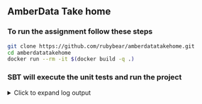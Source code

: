 ## AmberData Take home

### To run the assignment follow these steps
```bash
git clone https://github.com/rubybear/amberdatatakehome.git
cd amberdatatakehome
docker run --rm -it $(docker build -q .)
```

### SBT will execute the unit tests and run the project
<details>
<summary>Click to expand log output</summary>
  <pre style="white-space: pre-wrap;">
[info] ProcessedWordsTest:
[info] - create should return Some(ProcessedWords) for valid input
[info] - create should return None for input with empty keys after trimming
[info] - create should trim keys in mapOfWords
[info] WordsTest:
[info] - toProcessedWords should correctly process words with mixed lengths
[info] - toProcessedWords should handle empty string
[info] - characterCount should return correct count for a word
[info] - characterCount should handle empty word
[info] Run completed in 346 milliseconds.
[info] Total number of tests run: 7
[info] Suites: completed 2, aborted 0
[info] Tests: succeeded 7, failed 0, canceled 0, ignored 0, pending 0
[info] All tests passed.
[success] Total time: 12 s, completed Sep 10, 2024, 8:09:46 AM
[info] running com.example.AmberDataWordProcessor
08:09:46.876 [sbt-bg-threads-1] INFO com.example.AmberDataWordProcessor$ -- AmberDataWordProcessor
08:09:47.003 [sbt-bg-threads-1] INFO com.example.Words -- Word: Consectetur, Character count: 11
08:09:47.004 [sbt-bg-threads-1] INFO com.example.Words -- Word: Consectetur, with odd character count: 11
08:09:47.004 [sbt-bg-threads-1] INFO com.example.Words -- Word: anim, Character count: 4
08:09:47.005 [sbt-bg-threads-1] INFO com.example.Words -- Word: exercitation, Character count: 12
08:09:47.005 [sbt-bg-threads-1] INFO com.example.Words -- Word: voluptate, Character count: 9
08:09:47.005 [sbt-bg-threads-1] INFO com.example.Words -- Word: voluptate, with odd character count: 9
08:09:47.005 [sbt-bg-threads-1] INFO com.example.Words -- Word: Lorem, Character count: 5
08:09:47.005 [sbt-bg-threads-1] INFO com.example.Words -- Word: Lorem, with odd character count: 5
08:09:47.006 [sbt-bg-threads-1] INFO com.example.Words -- Word: mollit, Character count: 6
08:09:47.006 [sbt-bg-threads-1] INFO com.example.Words -- Word: nostrud, Character count: 7
08:09:47.006 [sbt-bg-threads-1] INFO com.example.Words -- Word: nostrud, with odd character count: 7
08:09:47.006 [sbt-bg-threads-1] INFO com.example.Words -- Word: Et, Character count: 2
08:09:47.007 [sbt-bg-threads-1] INFO com.example.Words -- Word: id, Character count: 2
08:09:47.007 [sbt-bg-threads-1] INFO com.example.Words -- Word: eu, Character count: 2
08:09:47.007 [sbt-bg-threads-1] INFO com.example.Words -- Word: nulla, Character count: 5
08:09:47.007 [sbt-bg-threads-1] INFO com.example.Words -- Word: nulla, with odd character count: 5
08:09:47.008 [sbt-bg-threads-1] INFO com.example.Words -- Word: quis, Character count: 4
08:09:47.008 [sbt-bg-threads-1] INFO com.example.Words -- Word: Lorem, Character count: 5
08:09:47.008 [sbt-bg-threads-1] INFO com.example.Words -- Word: Lorem, with odd character count: 5
08:09:47.008 [sbt-bg-threads-1] INFO com.example.Words -- Word: laborum, Character count: 7
08:09:47.008 [sbt-bg-threads-1] INFO com.example.Words -- Word: laborum, with odd character count: 7
08:09:47.009 [sbt-bg-threads-1] INFO com.example.Words -- Word: ullamco, Character count: 7
08:09:47.009 [sbt-bg-threads-1] INFO com.example.Words -- Word: ullamco, with odd character count: 7
08:09:47.009 [sbt-bg-threads-1] INFO com.example.Words -- Word: ad, Character count: 2
08:09:47.009 [sbt-bg-threads-1] INFO com.example.Words -- Word: sit, Character count: 3
08:09:47.009 [sbt-bg-threads-1] INFO com.example.Words -- Word: sit, with odd character count: 3
08:09:47.010 [sbt-bg-threads-1] INFO com.example.Words -- Word: enim, Character count: 4
08:09:47.010 [sbt-bg-threads-1] INFO com.example.Words -- Word: Lorem, Character count: 5
08:09:47.010 [sbt-bg-threads-1] INFO com.example.Words -- Word: Lorem, with odd character count: 5
08:09:47.010 [sbt-bg-threads-1] INFO com.example.Words -- Word: proident, Character count: 8
08:09:47.010 [sbt-bg-threads-1] INFO com.example.Words -- Word: magna, Character count: 5
08:09:47.010 [sbt-bg-threads-1] INFO com.example.Words -- Word: magna, with odd character count: 5
08:09:47.011 [sbt-bg-threads-1] INFO com.example.Words -- Word: esse, Character count: 4
08:09:47.011 [sbt-bg-threads-1] INFO com.example.Words -- Word: Eu, Character count: 2
08:09:47.011 [sbt-bg-threads-1] INFO com.example.Words -- Word: nulla, Character count: 5
08:09:47.011 [sbt-bg-threads-1] INFO com.example.Words -- Word: nulla, with odd character count: 5
08:09:47.011 [sbt-bg-threads-1] INFO com.example.Words -- Word: magna, Character count: 5
08:09:47.012 [sbt-bg-threads-1] INFO com.example.Words -- Word: magna, with odd character count: 5
08:09:47.012 [sbt-bg-threads-1] INFO com.example.Words -- Word: ea, Character count: 2
08:09:47.012 [sbt-bg-threads-1] INFO com.example.Words -- Word: ipsum, Character count: 5
08:09:47.012 [sbt-bg-threads-1] INFO com.example.Words -- Word: ipsum, with odd character count: 5
08:09:47.012 [sbt-bg-threads-1] INFO com.example.Words -- Word: reprehenderit, Character count: 13
08:09:47.013 [sbt-bg-threads-1] INFO com.example.Words -- Word: reprehenderit, with odd character count: 13
08:09:47.013 [sbt-bg-threads-1] INFO com.example.Words -- Word: sit, Character count: 3
08:09:47.013 [sbt-bg-threads-1] INFO com.example.Words -- Word: sit, with odd character count: 3
08:09:47.013 [sbt-bg-threads-1] INFO com.example.Words -- Word: est, Character count: 3
08:09:47.013 [sbt-bg-threads-1] INFO com.example.Words -- Word: est, with odd character count: 3
08:09:47.013 [sbt-bg-threads-1] INFO com.example.Words -- Word: anim, Character count: 4
08:09:47.013 [sbt-bg-threads-1] INFO com.example.Words -- Word: duis, Character count: 4
08:09:47.014 [sbt-bg-threads-1] INFO com.example.Words -- Word: quis, Character count: 4
08:09:47.014 [sbt-bg-threads-1] INFO com.example.Words -- Word: ullamco, Character count: 7
08:09:47.014 [sbt-bg-threads-1] INFO com.example.Words -- Word: ullamco, with odd character count: 7
08:09:47.014 [sbt-bg-threads-1] INFO com.example.Words -- Word: Nisi, Character count: 4
08:09:47.014 [sbt-bg-threads-1] INFO com.example.Words -- Word: ipsum, Character count: 5
08:09:47.015 [sbt-bg-threads-1] INFO com.example.Words -- Word: ipsum, with odd character count: 5
08:09:47.015 [sbt-bg-threads-1] INFO com.example.Words -- Word: ex, Character count: 2
08:09:47.015 [sbt-bg-threads-1] INFO com.example.Words -- Word: occaecat, Character count: 8
08:09:47.015 [sbt-bg-threads-1] INFO com.example.Words -- Word: sit, Character count: 3
08:09:47.015 [sbt-bg-threads-1] INFO com.example.Words -- Word: sit, with odd character count: 3
08:09:47.015 [sbt-bg-threads-1] INFO com.example.Words -- Word: eiusmod, Character count: 7
08:09:47.015 [sbt-bg-threads-1] INFO com.example.Words -- Word: eiusmod, with odd character count: 7
08:09:47.016 [sbt-bg-threads-1] INFO com.example.Words -- Word: consectetur, Character count: 11
08:09:47.016 [sbt-bg-threads-1] INFO com.example.Words -- Word: consectetur, with odd character count: 11
08:09:47.016 [sbt-bg-threads-1] INFO com.example.Words -- Word: in, Character count: 2
08:09:47.017 [sbt-bg-threads-1] INFO com.example.Words -- Word: nostrud, Character count: 7
08:09:47.017 [sbt-bg-threads-1] INFO com.example.Words -- Word: nostrud, with odd character count: 7
08:09:47.017 [sbt-bg-threads-1] INFO com.example.Words -- Word: deserunt, Character count: 8
08:09:47.053 [sbt-bg-threads-1] INFO com.example.Words -- Odd character words sorted in ascending order: (est,3)
08:09:47.054 [sbt-bg-threads-1] INFO com.example.Words -- Odd character words sorted in ascending order: (sit,3)
08:09:47.054 [sbt-bg-threads-1] INFO com.example.Words -- Odd character words sorted in ascending order: (ipsum,5)
08:09:47.054 [sbt-bg-threads-1] INFO com.example.Words -- Odd character words sorted in ascending order: (Lorem,5)
08:09:47.055 [sbt-bg-threads-1] INFO com.example.Words -- Odd character words sorted in ascending order: (magna,5)
08:09:47.055 [sbt-bg-threads-1] INFO com.example.Words -- Odd character words sorted in ascending order: (nulla,5)
08:09:47.055 [sbt-bg-threads-1] INFO com.example.Words -- Odd character words sorted in ascending order: (nostrud,7)
08:09:47.055 [sbt-bg-threads-1] INFO com.example.Words -- Odd character words sorted in ascending order: (laborum,7)
08:09:47.056 [sbt-bg-threads-1] INFO com.example.Words -- Odd character words sorted in ascending order: (ullamco,7)
08:09:47.056 [sbt-bg-threads-1] INFO com.example.Words -- Odd character words sorted in ascending order: (eiusmod,7)
08:09:47.056 [sbt-bg-threads-1] INFO com.example.Words -- Odd character words sorted in ascending order: (voluptate,9)
08:09:47.056 [sbt-bg-threads-1] INFO com.example.Words -- Odd character words sorted in ascending order: (consectetur,11)
08:09:47.056 [sbt-bg-threads-1] INFO com.example.Words -- Odd character words sorted in ascending order: (Consectetur,11)
08:09:47.057 [sbt-bg-threads-1] INFO com.example.Words -- Odd character words sorted in ascending order: (reprehenderit,13)
08:09:47.058 [sbt-bg-threads-1] INFO com.example.Words -- Word: Mollit, Character count: 6
08:09:47.058 [sbt-bg-threads-1] INFO com.example.Words -- Word: proident, Character count: 8
08:09:47.058 [sbt-bg-threads-1] INFO com.example.Words -- Word: adipisicing, Character count: 11
08:09:47.059 [sbt-bg-threads-1] INFO com.example.Words -- Word: adipisicing, with odd character count: 11
08:09:47.059 [sbt-bg-threads-1] INFO com.example.Words -- Word: fugiat, Character count: 6
08:09:47.059 [sbt-bg-threads-1] INFO com.example.Words -- Word: mollit, Character count: 6
08:09:47.059 [sbt-bg-threads-1] INFO com.example.Words -- Word: velit, Character count: 5
08:09:47.059 [sbt-bg-threads-1] INFO com.example.Words -- Word: velit, with odd character count: 5
08:09:47.060 [sbt-bg-threads-1] INFO com.example.Words -- Word: Aliquip, Character count: 7
08:09:47.060 [sbt-bg-threads-1] INFO com.example.Words -- Word: Aliquip, with odd character count: 7
08:09:47.060 [sbt-bg-threads-1] INFO com.example.Words -- Word: laborum, Character count: 7
08:09:47.060 [sbt-bg-threads-1] INFO com.example.Words -- Word: laborum, with odd character count: 7
08:09:47.060 [sbt-bg-threads-1] INFO com.example.Words -- Word: sit, Character count: 3
08:09:47.061 [sbt-bg-threads-1] INFO com.example.Words -- Word: sit, with odd character count: 3
08:09:47.061 [sbt-bg-threads-1] INFO com.example.Words -- Word: ullamco, Character count: 7
08:09:47.061 [sbt-bg-threads-1] INFO com.example.Words -- Word: ullamco, with odd character count: 7
08:09:47.061 [sbt-bg-threads-1] INFO com.example.Words -- Word: cillum, Character count: 6
08:09:47.061 [sbt-bg-threads-1] INFO com.example.Words -- Word: minim, Character count: 5
08:09:47.061 [sbt-bg-threads-1] INFO com.example.Words -- Word: minim, with odd character count: 5
08:09:47.062 [sbt-bg-threads-1] INFO com.example.Words -- Word: ut, Character count: 2
08:09:47.062 [sbt-bg-threads-1] INFO com.example.Words -- Word: aliquip, Character count: 7
08:09:47.062 [sbt-bg-threads-1] INFO com.example.Words -- Word: aliquip, with odd character count: 7
08:09:47.062 [sbt-bg-threads-1] INFO com.example.Words -- Word: cupidatat, Character count: 9
08:09:47.062 [sbt-bg-threads-1] INFO com.example.Words -- Word: cupidatat, with odd character count: 9
08:09:47.063 [sbt-bg-threads-1] INFO com.example.Words -- Word: est, Character count: 3
08:09:47.063 [sbt-bg-threads-1] INFO com.example.Words -- Word: est, with odd character count: 3
08:09:47.063 [sbt-bg-threads-1] INFO com.example.Words -- Word: commodo, Character count: 7
08:09:47.063 [sbt-bg-threads-1] INFO com.example.Words -- Word: commodo, with odd character count: 7
08:09:47.063 [sbt-bg-threads-1] INFO com.example.Words -- Word: Est, Character count: 3
08:09:47.063 [sbt-bg-threads-1] INFO com.example.Words -- Word: Est, with odd character count: 3
08:09:47.064 [sbt-bg-threads-1] INFO com.example.Words -- Word: amet, Character count: 4
08:09:47.064 [sbt-bg-threads-1] INFO com.example.Words -- Word: irure, Character count: 5
08:09:47.064 [sbt-bg-threads-1] INFO com.example.Words -- Word: irure, with odd character count: 5
08:09:47.064 [sbt-bg-threads-1] INFO com.example.Words -- Word: elit, Character count: 4
08:09:47.064 [sbt-bg-threads-1] INFO com.example.Words -- Word: ipsum, Character count: 5
08:09:47.064 [sbt-bg-threads-1] INFO com.example.Words -- Word: ipsum, with odd character count: 5
08:09:47.065 [sbt-bg-threads-1] INFO com.example.Words -- Odd character words sorted in ascending order: (est,3)
08:09:47.065 [sbt-bg-threads-1] INFO com.example.Words -- Odd character words sorted in ascending order: (sit,3)
08:09:47.065 [sbt-bg-threads-1] INFO com.example.Words -- Odd character words sorted in ascending order: (Est,3)
08:09:47.066 [sbt-bg-threads-1] INFO com.example.Words -- Odd character words sorted in ascending order: (minim,5)
08:09:47.066 [sbt-bg-threads-1] INFO com.example.Words -- Odd character words sorted in ascending order: (ipsum,5)
08:09:47.066 [sbt-bg-threads-1] INFO com.example.Words -- Odd character words sorted in ascending order: (velit,5)
08:09:47.066 [sbt-bg-threads-1] INFO com.example.Words -- Odd character words sorted in ascending order: (irure,5)
08:09:47.066 [sbt-bg-threads-1] INFO com.example.Words -- Odd character words sorted in ascending order: (commodo,7)
08:09:47.067 [sbt-bg-threads-1] INFO com.example.Words -- Odd character words sorted in ascending order: (Aliquip,7)
08:09:47.067 [sbt-bg-threads-1] INFO com.example.Words -- Odd character words sorted in ascending order: (aliquip,7)
08:09:47.067 [sbt-bg-threads-1] INFO com.example.Words -- Odd character words sorted in ascending order: (ullamco,7)
08:09:47.068 [sbt-bg-threads-1] INFO com.example.Words -- Odd character words sorted in ascending order: (laborum,7)
08:09:47.068 [sbt-bg-threads-1] INFO com.example.Words -- Odd character words sorted in ascending order: (cupidatat,9)
08:09:47.068 [sbt-bg-threads-1] INFO com.example.Words -- Odd character words sorted in ascending order: (adipisicing,11)
08:09:47.068 [sbt-bg-threads-1] INFO com.example.Words -- Word: Sint, Character count: 4
08:09:47.068 [sbt-bg-threads-1] INFO com.example.Words -- Word: nostrud, Character count: 7
08:09:47.069 [sbt-bg-threads-1] INFO com.example.Words -- Word: nostrud, with odd character count: 7
08:09:47.069 [sbt-bg-threads-1] INFO com.example.Words -- Word: eiusmod, Character count: 7
08:09:47.069 [sbt-bg-threads-1] INFO com.example.Words -- Word: eiusmod, with odd character count: 7
08:09:47.069 [sbt-bg-threads-1] INFO com.example.Words -- Word: fugiat, Character count: 6
08:09:47.070 [sbt-bg-threads-1] INFO com.example.Words -- Word: elit, Character count: 4
08:09:47.070 [sbt-bg-threads-1] INFO com.example.Words -- Word: aute, Character count: 4
08:09:47.070 [sbt-bg-threads-1] INFO com.example.Words -- Word: Amet, Character count: 4
08:09:47.070 [sbt-bg-threads-1] INFO com.example.Words -- Word: eu, Character count: 2
08:09:47.070 [sbt-bg-threads-1] INFO com.example.Words -- Word: proident, Character count: 8
08:09:47.071 [sbt-bg-threads-1] INFO com.example.Words -- Word: officia, Character count: 7
08:09:47.071 [sbt-bg-threads-1] INFO com.example.Words -- Word: officia, with odd character count: 7
08:09:47.071 [sbt-bg-threads-1] INFO com.example.Words -- Word: tempor, Character count: 6
08:09:47.071 [sbt-bg-threads-1] INFO com.example.Words -- Word: excepteur, Character count: 9
08:09:47.071 [sbt-bg-threads-1] INFO com.example.Words -- Word: excepteur, with odd character count: 9
08:09:47.072 [sbt-bg-threads-1] INFO com.example.Words -- Word: reprehenderit, Character count: 13
08:09:47.072 [sbt-bg-threads-1] INFO com.example.Words -- Word: reprehenderit, with odd character count: 13
08:09:47.072 [sbt-bg-threads-1] INFO com.example.Words -- Word: cillum, Character count: 6
08:09:47.072 [sbt-bg-threads-1] INFO com.example.Words -- Word: quis, Character count: 4
08:09:47.072 [sbt-bg-threads-1] INFO com.example.Words -- Word: Minim, Character count: 5
08:09:47.073 [sbt-bg-threads-1] INFO com.example.Words -- Word: Minim, with odd character count: 5
08:09:47.073 [sbt-bg-threads-1] INFO com.example.Words -- Word: in, Character count: 2
08:09:47.073 [sbt-bg-threads-1] INFO com.example.Words -- Word: fugiat, Character count: 6
08:09:47.073 [sbt-bg-threads-1] INFO com.example.Words -- Word: eiusmod, Character count: 7
08:09:47.073 [sbt-bg-threads-1] INFO com.example.Words -- Word: eiusmod, with odd character count: 7
08:09:47.073 [sbt-bg-threads-1] INFO com.example.Words -- Word: nisi, Character count: 4
08:09:47.074 [sbt-bg-threads-1] INFO com.example.Words -- Word: nulla, Character count: 5
08:09:47.074 [sbt-bg-threads-1] INFO com.example.Words -- Word: nulla, with odd character count: 5
08:09:47.074 [sbt-bg-threads-1] INFO com.example.Words -- Word: duis, Character count: 4
08:09:47.074 [sbt-bg-threads-1] INFO com.example.Words -- Word: labore, Character count: 6
08:09:47.074 [sbt-bg-threads-1] INFO com.example.Words -- Word: excepteur, Character count: 9
08:09:47.074 [sbt-bg-threads-1] INFO com.example.Words -- Word: excepteur, with odd character count: 9
08:09:47.075 [sbt-bg-threads-1] INFO com.example.Words -- Word: pariatur, Character count: 8
08:09:47.075 [sbt-bg-threads-1] INFO com.example.Words -- Word: mollit, Character count: 6
08:09:47.075 [sbt-bg-threads-1] INFO com.example.Words -- Word: labore, Character count: 6
08:09:47.075 [sbt-bg-threads-1] INFO com.example.Words -- Word: Pariatur, Character count: 8
08:09:47.075 [sbt-bg-threads-1] INFO com.example.Words -- Word: anim, Character count: 4
08:09:47.076 [sbt-bg-threads-1] INFO com.example.Words -- Word: nisi, Character count: 4
08:09:47.076 [sbt-bg-threads-1] INFO com.example.Words -- Word: excepteur, Character count: 9
08:09:47.076 [sbt-bg-threads-1] INFO com.example.Words -- Word: excepteur, with odd character count: 9
08:09:47.076 [sbt-bg-threads-1] INFO com.example.Words -- Word: ipsum, Character count: 5
08:09:47.076 [sbt-bg-threads-1] INFO com.example.Words -- Word: ipsum, with odd character count: 5
08:09:47.077 [sbt-bg-threads-1] INFO com.example.Words -- Word: est, Character count: 3
08:09:47.077 [sbt-bg-threads-1] INFO com.example.Words -- Word: est, with odd character count: 3
08:09:47.077 [sbt-bg-threads-1] INFO com.example.Words -- Word: aute, Character count: 4
08:09:47.077 [sbt-bg-threads-1] INFO com.example.Words -- Word: mollit, Character count: 6
08:09:47.077 [sbt-bg-threads-1] INFO com.example.Words -- Word: velit, Character count: 5
08:09:47.078 [sbt-bg-threads-1] INFO com.example.Words -- Word: velit, with odd character count: 5
08:09:47.078 [sbt-bg-threads-1] INFO com.example.Words -- Word: aliquip, Character count: 7
08:09:47.078 [sbt-bg-threads-1] INFO com.example.Words -- Word: aliquip, with odd character count: 7
08:09:47.078 [sbt-bg-threads-1] INFO com.example.Words -- Word: commodo, Character count: 7
08:09:47.078 [sbt-bg-threads-1] INFO com.example.Words -- Word: commodo, with odd character count: 7
08:09:47.078 [sbt-bg-threads-1] INFO com.example.Words -- Word: nisi, Character count: 4
08:09:47.078 [sbt-bg-threads-1] INFO com.example.Words -- Word: ullamco, Character count: 7
08:09:47.079 [sbt-bg-threads-1] INFO com.example.Words -- Word: ullamco, with odd character count: 7
08:09:47.079 [sbt-bg-threads-1] INFO com.example.Words -- Word: nulla, Character count: 5
08:09:47.079 [sbt-bg-threads-1] INFO com.example.Words -- Word: nulla, with odd character count: 5
08:09:47.079 [sbt-bg-threads-1] INFO com.example.Words -- Word: Aliquip, Character count: 7
08:09:47.079 [sbt-bg-threads-1] INFO com.example.Words -- Word: Aliquip, with odd character count: 7
08:09:47.079 [sbt-bg-threads-1] INFO com.example.Words -- Word: duis, Character count: 4
08:09:47.079 [sbt-bg-threads-1] INFO com.example.Words -- Word: adipisicing, Character count: 11
08:09:47.080 [sbt-bg-threads-1] INFO com.example.Words -- Word: adipisicing, with odd character count: 11
08:09:47.080 [sbt-bg-threads-1] INFO com.example.Words -- Word: velit, Character count: 5
08:09:47.080 [sbt-bg-threads-1] INFO com.example.Words -- Word: velit, with odd character count: 5
08:09:47.080 [sbt-bg-threads-1] INFO com.example.Words -- Word: esse, Character count: 4
08:09:47.080 [sbt-bg-threads-1] INFO com.example.Words -- Word: enim, Character count: 4
08:09:47.080 [sbt-bg-threads-1] INFO com.example.Words -- Word: Cupidatat, Character count: 9
08:09:47.080 [sbt-bg-threads-1] INFO com.example.Words -- Word: Cupidatat, with odd character count: 9
08:09:47.081 [sbt-bg-threads-1] INFO com.example.Words -- Word: minim, Character count: 5
08:09:47.081 [sbt-bg-threads-1] INFO com.example.Words -- Word: minim, with odd character count: 5
08:09:47.081 [sbt-bg-threads-1] INFO com.example.Words -- Word: commodo, Character count: 7
08:09:47.081 [sbt-bg-threads-1] INFO com.example.Words -- Word: commodo, with odd character count: 7
08:09:47.081 [sbt-bg-threads-1] INFO com.example.Words -- Word: ad, Character count: 2
08:09:47.081 [sbt-bg-threads-1] INFO com.example.Words -- Word: proident, Character count: 8
08:09:47.082 [sbt-bg-threads-1] INFO com.example.Words -- Word: magna, Character count: 5
08:09:47.082 [sbt-bg-threads-1] INFO com.example.Words -- Word: magna, with odd character count: 5
08:09:47.082 [sbt-bg-threads-1] INFO com.example.Words -- Word: non, Character count: 3
08:09:47.082 [sbt-bg-threads-1] INFO com.example.Words -- Word: non, with odd character count: 3
08:09:47.082 [sbt-bg-threads-1] INFO com.example.Words -- Word: ut, Character count: 2
08:09:47.082 [sbt-bg-threads-1] INFO com.example.Words -- Word: ipsum, Character count: 5
08:09:47.083 [sbt-bg-threads-1] INFO com.example.Words -- Word: ipsum, with odd character count: 5
08:09:47.083 [sbt-bg-threads-1] INFO com.example.Words -- Word: ex, Character count: 2
08:09:47.083 [sbt-bg-threads-1] INFO com.example.Words -- Word: ex, Character count: 2
08:09:47.083 [sbt-bg-threads-1] INFO com.example.Words -- Word: pariatur, Character count: 8
08:09:47.083 [sbt-bg-threads-1] INFO com.example.Words -- Word: consectetur, Character count: 11
08:09:47.083 [sbt-bg-threads-1] INFO com.example.Words -- Word: consectetur, with odd character count: 11
08:09:47.083 [sbt-bg-threads-1] INFO com.example.Words -- Word: minim, Character count: 5
08:09:47.084 [sbt-bg-threads-1] INFO com.example.Words -- Word: minim, with odd character count: 5
08:09:47.084 [sbt-bg-threads-1] INFO com.example.Words -- Word: occaecat, Character count: 8
08:09:47.086 [sbt-bg-threads-1] INFO com.example.Words -- Odd character words sorted in ascending order: (est,3)
08:09:47.086 [sbt-bg-threads-1] INFO com.example.Words -- Odd character words sorted in ascending order: (non,3)
08:09:47.086 [sbt-bg-threads-1] INFO com.example.Words -- Odd character words sorted in ascending order: (minim,5)
08:09:47.086 [sbt-bg-threads-1] INFO com.example.Words -- Odd character words sorted in ascending order: (ipsum,5)
08:09:47.087 [sbt-bg-threads-1] INFO com.example.Words -- Odd character words sorted in ascending order: (magna,5)
08:09:47.087 [sbt-bg-threads-1] INFO com.example.Words -- Odd character words sorted in ascending order: (velit,5)
08:09:47.087 [sbt-bg-threads-1] INFO com.example.Words -- Odd character words sorted in ascending order: (nulla,5)
08:09:47.087 [sbt-bg-threads-1] INFO com.example.Words -- Odd character words sorted in ascending order: (Minim,5)
08:09:47.087 [sbt-bg-threads-1] INFO com.example.Words -- Odd character words sorted in ascending order: (nostrud,7)
08:09:47.087 [sbt-bg-threads-1] INFO com.example.Words -- Odd character words sorted in ascending order: (commodo,7)
08:09:47.088 [sbt-bg-threads-1] INFO com.example.Words -- Odd character words sorted in ascending order: (Aliquip,7)
08:09:47.088 [sbt-bg-threads-1] INFO com.example.Words -- Odd character words sorted in ascending order: (aliquip,7)
08:09:47.088 [sbt-bg-threads-1] INFO com.example.Words -- Odd character words sorted in ascending order: (ullamco,7)
08:09:47.088 [sbt-bg-threads-1] INFO com.example.Words -- Odd character words sorted in ascending order: (officia,7)
08:09:47.088 [sbt-bg-threads-1] INFO com.example.Words -- Odd character words sorted in ascending order: (eiusmod,7)
08:09:47.088 [sbt-bg-threads-1] INFO com.example.Words -- Odd character words sorted in ascending order: (excepteur,9)
08:09:47.088 [sbt-bg-threads-1] INFO com.example.Words -- Odd character words sorted in ascending order: (Cupidatat,9)
08:09:47.089 [sbt-bg-threads-1] INFO com.example.Words -- Odd character words sorted in ascending order: (consectetur,11)
08:09:47.089 [sbt-bg-threads-1] INFO com.example.Words -- Odd character words sorted in ascending order: (adipisicing,11)
08:09:47.089 [sbt-bg-threads-1] INFO com.example.Words -- Odd character words sorted in ascending order: (reprehenderit,13)
08:09:47.089 [sbt-bg-threads-1] INFO com.example.Words -- Word: Ex, Character count: 2
08:09:47.089 [sbt-bg-threads-1] INFO com.example.Words -- Word: non, Character count: 3
08:09:47.089 [sbt-bg-threads-1] INFO com.example.Words -- Word: non, with odd character count: 3
08:09:47.089 [sbt-bg-threads-1] INFO com.example.Words -- Word: minim, Character count: 5
08:09:47.090 [sbt-bg-threads-1] INFO com.example.Words -- Word: minim, with odd character count: 5
08:09:47.090 [sbt-bg-threads-1] INFO com.example.Words -- Word: duis, Character count: 4
08:09:47.090 [sbt-bg-threads-1] INFO com.example.Words -- Word: voluptate, Character count: 9
08:09:47.090 [sbt-bg-threads-1] INFO com.example.Words -- Word: voluptate, with odd character count: 9
08:09:47.090 [sbt-bg-threads-1] INFO com.example.Words -- Word: dolor, Character count: 5
08:09:47.090 [sbt-bg-threads-1] INFO com.example.Words -- Word: dolor, with odd character count: 5
08:09:47.091 [sbt-bg-threads-1] INFO com.example.Words -- Word: labore, Character count: 6
08:09:47.091 [sbt-bg-threads-1] INFO com.example.Words -- Word: aute, Character count: 4
08:09:47.091 [sbt-bg-threads-1] INFO com.example.Words -- Word: aute, Character count: 4
08:09:47.091 [sbt-bg-threads-1] INFO com.example.Words -- Word: labore, Character count: 6
08:09:47.091 [sbt-bg-threads-1] INFO com.example.Words -- Word: ullamco, Character count: 7
08:09:47.092 [sbt-bg-threads-1] INFO com.example.Words -- Word: ullamco, with odd character count: 7
08:09:47.092 [sbt-bg-threads-1] INFO com.example.Words -- Word: Eiusmod, Character count: 7
08:09:47.092 [sbt-bg-threads-1] INFO com.example.Words -- Word: Eiusmod, with odd character count: 7
08:09:47.092 [sbt-bg-threads-1] INFO com.example.Words -- Word: officia, Character count: 7
08:09:47.092 [sbt-bg-threads-1] INFO com.example.Words -- Word: officia, with odd character count: 7
08:09:47.092 [sbt-bg-threads-1] INFO com.example.Words -- Word: culpa, Character count: 5
08:09:47.093 [sbt-bg-threads-1] INFO com.example.Words -- Word: culpa, with odd character count: 5
08:09:47.093 [sbt-bg-threads-1] INFO com.example.Words -- Word: sint, Character count: 4
08:09:47.093 [sbt-bg-threads-1] INFO com.example.Words -- Word: cupidatat, Character count: 9
08:09:47.093 [sbt-bg-threads-1] INFO com.example.Words -- Word: cupidatat, with odd character count: 9
08:09:47.093 [sbt-bg-threads-1] INFO com.example.Words -- Word: Pariatur, Character count: 8
08:09:47.094 [sbt-bg-threads-1] INFO com.example.Words -- Word: ex, Character count: 2
08:09:47.094 [sbt-bg-threads-1] INFO com.example.Words -- Word: est, Character count: 3
08:09:47.094 [sbt-bg-threads-1] INFO com.example.Words -- Word: est, with odd character count: 3
08:09:47.094 [sbt-bg-threads-1] INFO com.example.Words -- Word: velit, Character count: 5
08:09:47.094 [sbt-bg-threads-1] INFO com.example.Words -- Word: velit, with odd character count: 5
08:09:47.094 [sbt-bg-threads-1] INFO com.example.Words -- Word: culpa, Character count: 5
08:09:47.095 [sbt-bg-threads-1] INFO com.example.Words -- Word: culpa, with odd character count: 5
08:09:47.095 [sbt-bg-threads-1] INFO com.example.Words -- Word: sunt, Character count: 4
08:09:47.095 [sbt-bg-threads-1] INFO com.example.Words -- Word: proident, Character count: 8
08:09:47.095 [sbt-bg-threads-1] INFO com.example.Words -- Word: Nostrud, Character count: 7
08:09:47.095 [sbt-bg-threads-1] INFO com.example.Words -- Word: Nostrud, with odd character count: 7
08:09:47.095 [sbt-bg-threads-1] INFO com.example.Words -- Word: esse, Character count: 4
08:09:47.095 [sbt-bg-threads-1] INFO com.example.Words -- Word: non, Character count: 3
08:09:47.096 [sbt-bg-threads-1] INFO com.example.Words -- Word: non, with odd character count: 3
08:09:47.096 [sbt-bg-threads-1] INFO com.example.Words -- Word: qui, Character count: 3
08:09:47.096 [sbt-bg-threads-1] INFO com.example.Words -- Word: qui, with odd character count: 3
08:09:47.096 [sbt-bg-threads-1] INFO com.example.Words -- Word: voluptate, Character count: 9
08:09:47.096 [sbt-bg-threads-1] INFO com.example.Words -- Word: voluptate, with odd character count: 9
08:09:47.097 [sbt-bg-threads-1] INFO com.example.Words -- Word: velit, Character count: 5
08:09:47.097 [sbt-bg-threads-1] INFO com.example.Words -- Word: velit, with odd character count: 5
08:09:47.097 [sbt-bg-threads-1] INFO com.example.Words -- Word: pariatur, Character count: 8
08:09:47.098 [sbt-bg-threads-1] INFO com.example.Words -- Word: reprehenderit, Character count: 13
08:09:47.098 [sbt-bg-threads-1] INFO com.example.Words -- Word: reprehenderit, with odd character count: 13
08:09:47.098 [sbt-bg-threads-1] INFO com.example.Words -- Word: officia, Character count: 7
08:09:47.099 [sbt-bg-threads-1] INFO com.example.Words -- Word: officia, with odd character count: 7
08:09:47.099 [sbt-bg-threads-1] INFO com.example.Words -- Word: esse, Character count: 4
08:09:47.099 [sbt-bg-threads-1] INFO com.example.Words -- Word: irure, Character count: 5
08:09:47.099 [sbt-bg-threads-1] INFO com.example.Words -- Word: irure, with odd character count: 5
08:09:47.099 [sbt-bg-threads-1] INFO com.example.Words -- Word: nulla, Character count: 5
08:09:47.100 [sbt-bg-threads-1] INFO com.example.Words -- Word: nulla, with odd character count: 5
08:09:47.100 [sbt-bg-threads-1] INFO com.example.Words -- Word: proident, Character count: 8
08:09:47.100 [sbt-bg-threads-1] INFO com.example.Words -- Word: Cupidatat, Character count: 9
08:09:47.100 [sbt-bg-threads-1] INFO com.example.Words -- Word: Cupidatat, with odd character count: 9
08:09:47.100 [sbt-bg-threads-1] INFO com.example.Words -- Word: eu, Character count: 2
08:09:47.101 [sbt-bg-threads-1] INFO com.example.Words -- Word: velit, Character count: 5
08:09:47.101 [sbt-bg-threads-1] INFO com.example.Words -- Word: velit, with odd character count: 5
08:09:47.101 [sbt-bg-threads-1] INFO com.example.Words -- Word: in, Character count: 2
08:09:47.101 [sbt-bg-threads-1] INFO com.example.Words -- Word: ad, Character count: 2
08:09:47.101 [sbt-bg-threads-1] INFO com.example.Words -- Word: irure, Character count: 5
08:09:47.101 [sbt-bg-threads-1] INFO com.example.Words -- Word: irure, with odd character count: 5
08:09:47.102 [sbt-bg-threads-1] INFO com.example.Words -- Word: do, Character count: 2
08:09:47.102 [sbt-bg-threads-1] INFO com.example.Words -- Word: duis, Character count: 4
08:09:47.102 [sbt-bg-threads-1] INFO com.example.Words -- Word: nulla, Character count: 5
08:09:47.102 [sbt-bg-threads-1] INFO com.example.Words -- Word: nulla, with odd character count: 5
08:09:47.102 [sbt-bg-threads-1] INFO com.example.Words -- Word: minim, Character count: 5
08:09:47.102 [sbt-bg-threads-1] INFO com.example.Words -- Word: minim, with odd character count: 5
08:09:47.103 [sbt-bg-threads-1] INFO com.example.Words -- Word: Sit, Character count: 3
08:09:47.103 [sbt-bg-threads-1] INFO com.example.Words -- Word: Sit, with odd character count: 3
08:09:47.103 [sbt-bg-threads-1] INFO com.example.Words -- Word: ut, Character count: 2
08:09:47.103 [sbt-bg-threads-1] INFO com.example.Words -- Word: laborum, Character count: 7
08:09:47.103 [sbt-bg-threads-1] INFO com.example.Words -- Word: laborum, with odd character count: 7
08:09:47.103 [sbt-bg-threads-1] INFO com.example.Words -- Word: veniam, Character count: 6
08:09:47.104 [sbt-bg-threads-1] INFO com.example.Words -- Word: sint, Character count: 4
08:09:47.104 [sbt-bg-threads-1] INFO com.example.Words -- Word: ullamco, Character count: 7
08:09:47.104 [sbt-bg-threads-1] INFO com.example.Words -- Word: ullamco, with odd character count: 7
08:09:47.106 [sbt-bg-threads-1] INFO com.example.Words -- Odd character words sorted in ascending order: (est,3)
08:09:47.106 [sbt-bg-threads-1] INFO com.example.Words -- Odd character words sorted in ascending order: (qui,3)
08:09:47.106 [sbt-bg-threads-1] INFO com.example.Words -- Odd character words sorted in ascending order: (Sit,3)
08:09:47.106 [sbt-bg-threads-1] INFO com.example.Words -- Odd character words sorted in ascending order: (non,3)
08:09:47.106 [sbt-bg-threads-1] INFO com.example.Words -- Odd character words sorted in ascending order: (minim,5)
08:09:47.106 [sbt-bg-threads-1] INFO com.example.Words -- Odd character words sorted in ascending order: (dolor,5)
08:09:47.106 [sbt-bg-threads-1] INFO com.example.Words -- Odd character words sorted in ascending order: (culpa,5)
08:09:47.107 [sbt-bg-threads-1] INFO com.example.Words -- Odd character words sorted in ascending order: (velit,5)
08:09:47.107 [sbt-bg-threads-1] INFO com.example.Words -- Odd character words sorted in ascending order: (nulla,5)
08:09:47.107 [sbt-bg-threads-1] INFO com.example.Words -- Odd character words sorted in ascending order: (irure,5)
08:09:47.107 [sbt-bg-threads-1] INFO com.example.Words -- Odd character words sorted in ascending order: (Eiusmod,7)
08:09:47.107 [sbt-bg-threads-1] INFO com.example.Words -- Odd character words sorted in ascending order: (officia,7)
08:09:47.107 [sbt-bg-threads-1] INFO com.example.Words -- Odd character words sorted in ascending order: (laborum,7)
08:09:47.108 [sbt-bg-threads-1] INFO com.example.Words -- Odd character words sorted in ascending order: (Nostrud,7)
08:09:47.108 [sbt-bg-threads-1] INFO com.example.Words -- Odd character words sorted in ascending order: (ullamco,7)
08:09:47.108 [sbt-bg-threads-1] INFO com.example.Words -- Odd character words sorted in ascending order: (cupidatat,9)
08:09:47.109 [sbt-bg-threads-1] INFO com.example.Words -- Odd character words sorted in ascending order: (voluptate,9)
08:09:47.109 [sbt-bg-threads-1] INFO com.example.Words -- Odd character words sorted in ascending order: (Cupidatat,9)
08:09:47.110 [sbt-bg-threads-1] INFO com.example.Words -- Odd character words sorted in ascending order: (reprehenderit,13)
08:09:47.110 [sbt-bg-threads-1] INFO com.example.Words -- Word: Esse, Character count: 4
08:09:47.110 [sbt-bg-threads-1] INFO com.example.Words -- Word: esse, Character count: 4
08:09:47.111 [sbt-bg-threads-1] INFO com.example.Words -- Word: id, Character count: 2
08:09:47.111 [sbt-bg-threads-1] INFO com.example.Words -- Word: labore, Character count: 6
08:09:47.111 [sbt-bg-threads-1] INFO com.example.Words -- Word: officia, Character count: 7
08:09:47.111 [sbt-bg-threads-1] INFO com.example.Words -- Word: officia, with odd character count: 7
08:09:47.111 [sbt-bg-threads-1] INFO com.example.Words -- Word: aliqua, Character count: 6
08:09:47.112 [sbt-bg-threads-1] INFO com.example.Words -- Word: sunt, Character count: 4
08:09:47.112 [sbt-bg-threads-1] INFO com.example.Words -- Word: veniam, Character count: 6
08:09:47.112 [sbt-bg-threads-1] INFO com.example.Words -- Word: exercitation, Character count: 12
08:09:47.113 [sbt-bg-threads-1] INFO com.example.Words -- Word: Velit, Character count: 5
08:09:47.113 [sbt-bg-threads-1] INFO com.example.Words -- Word: Velit, with odd character count: 5
08:09:47.113 [sbt-bg-threads-1] INFO com.example.Words -- Word: dolore, Character count: 6
08:09:47.113 [sbt-bg-threads-1] INFO com.example.Words -- Word: ipsum, Character count: 5
08:09:47.114 [sbt-bg-threads-1] INFO com.example.Words -- Word: ipsum, with odd character count: 5
08:09:47.114 [sbt-bg-threads-1] INFO com.example.Words -- Word: aute, Character count: 4
08:09:47.114 [sbt-bg-threads-1] INFO com.example.Words -- Word: aute, Character count: 4
08:09:47.114 [sbt-bg-threads-1] INFO com.example.Words -- Word: minim, Character count: 5
08:09:47.114 [sbt-bg-threads-1] INFO com.example.Words -- Word: minim, with odd character count: 5
08:09:47.114 [sbt-bg-threads-1] INFO com.example.Words -- Word: ipsum, Character count: 5
08:09:47.115 [sbt-bg-threads-1] INFO com.example.Words -- Word: ipsum, with odd character count: 5
08:09:47.115 [sbt-bg-threads-1] INFO com.example.Words -- Word: nulla, Character count: 5
08:09:47.115 [sbt-bg-threads-1] INFO com.example.Words -- Word: nulla, with odd character count: 5
08:09:47.116 [sbt-bg-threads-1] INFO com.example.Words -- Word: dolore, Character count: 6
08:09:47.116 [sbt-bg-threads-1] INFO com.example.Words -- Word: cillum, Character count: 6
08:09:47.116 [sbt-bg-threads-1] INFO com.example.Words -- Word: reprehenderit, Character count: 13
08:09:47.116 [sbt-bg-threads-1] INFO com.example.Words -- Word: reprehenderit, with odd character count: 13
08:09:47.117 [sbt-bg-threads-1] INFO com.example.Words -- Word: proident, Character count: 8
08:09:47.117 [sbt-bg-threads-1] INFO com.example.Words -- Word: Est, Character count: 3
08:09:47.117 [sbt-bg-threads-1] INFO com.example.Words -- Word: Est, with odd character count: 3
08:09:47.117 [sbt-bg-threads-1] INFO com.example.Words -- Word: qui, Character count: 3
08:09:47.117 [sbt-bg-threads-1] INFO com.example.Words -- Word: qui, with odd character count: 3
08:09:47.118 [sbt-bg-threads-1] INFO com.example.Words -- Word: id, Character count: 2
08:09:47.118 [sbt-bg-threads-1] INFO com.example.Words -- Word: exercitation, Character count: 12
08:09:47.118 [sbt-bg-threads-1] INFO com.example.Words -- Word: est, Character count: 3
08:09:47.118 [sbt-bg-threads-1] INFO com.example.Words -- Word: est, with odd character count: 3
08:09:47.118 [sbt-bg-threads-1] INFO com.example.Words -- Word: est, Character count: 3
08:09:47.118 [sbt-bg-threads-1] INFO com.example.Words -- Word: est, with odd character count: 3
08:09:47.119 [sbt-bg-threads-1] INFO com.example.Words -- Word: consequat, Character count: 9
08:09:47.119 [sbt-bg-threads-1] INFO com.example.Words -- Word: consequat, with odd character count: 9
08:09:47.119 [sbt-bg-threads-1] INFO com.example.Words -- Word: ea, Character count: 2
08:09:47.119 [sbt-bg-threads-1] INFO com.example.Words -- Word: amet, Character count: 4
08:09:47.120 [sbt-bg-threads-1] INFO com.example.Words -- Word: Consectetur, Character count: 11
08:09:47.120 [sbt-bg-threads-1] INFO com.example.Words -- Word: Consectetur, with odd character count: 11
08:09:47.120 [sbt-bg-threads-1] INFO com.example.Words -- Word: aute, Character count: 4
08:09:47.121 [sbt-bg-threads-1] INFO com.example.Words -- Word: cillum, Character count: 6
08:09:47.121 [sbt-bg-threads-1] INFO com.example.Words -- Word: deserunt, Character count: 8
08:09:47.121 [sbt-bg-threads-1] INFO com.example.Words -- Word: tempor, Character count: 6
08:09:47.121 [sbt-bg-threads-1] INFO com.example.Words -- Word: amet, Character count: 4
08:09:47.121 [sbt-bg-threads-1] INFO com.example.Words -- Word: est, Character count: 3
08:09:47.122 [sbt-bg-threads-1] INFO com.example.Words -- Word: est, with odd character count: 3
08:09:47.122 [sbt-bg-threads-1] INFO com.example.Words -- Word: adipisicing, Character count: 11
08:09:47.122 [sbt-bg-threads-1] INFO com.example.Words -- Word: adipisicing, with odd character count: 11
08:09:47.122 [sbt-bg-threads-1] INFO com.example.Words -- Word: esse, Character count: 4
08:09:47.122 [sbt-bg-threads-1] INFO com.example.Words -- Word: exercitation, Character count: 12
08:09:47.122 [sbt-bg-threads-1] INFO com.example.Words -- Word: consequat, Character count: 9
08:09:47.122 [sbt-bg-threads-1] INFO com.example.Words -- Word: consequat, with odd character count: 9
08:09:47.123 [sbt-bg-threads-1] INFO com.example.Words -- Word: Lorem, Character count: 5
08:09:47.123 [sbt-bg-threads-1] INFO com.example.Words -- Word: Lorem, with odd character count: 5
08:09:47.124 [sbt-bg-threads-1] INFO com.example.Words -- Odd character words sorted in ascending order: (qui,3)
08:09:47.124 [sbt-bg-threads-1] INFO com.example.Words -- Odd character words sorted in ascending order: (Est,3)
08:09:47.124 [sbt-bg-threads-1] INFO com.example.Words -- Odd character words sorted in ascending order: (est,3)
08:09:47.124 [sbt-bg-threads-1] INFO com.example.Words -- Odd character words sorted in ascending order: (minim,5)
08:09:47.124 [sbt-bg-threads-1] INFO com.example.Words -- Odd character words sorted in ascending order: (ipsum,5)
08:09:47.124 [sbt-bg-threads-1] INFO com.example.Words -- Odd character words sorted in ascending order: (Lorem,5)
08:09:47.125 [sbt-bg-threads-1] INFO com.example.Words -- Odd character words sorted in ascending order: (Velit,5)
08:09:47.125 [sbt-bg-threads-1] INFO com.example.Words -- Odd character words sorted in ascending order: (nulla,5)
08:09:47.125 [sbt-bg-threads-1] INFO com.example.Words -- Odd character words sorted in ascending order: (officia,7)
08:09:47.125 [sbt-bg-threads-1] INFO com.example.Words -- Odd character words sorted in ascending order: (consequat,9)
08:09:47.125 [sbt-bg-threads-1] INFO com.example.Words -- Odd character words sorted in ascending order: (Consectetur,11)
08:09:47.125 [sbt-bg-threads-1] INFO com.example.Words -- Odd character words sorted in ascending order: (adipisicing,11)
08:09:47.125 [sbt-bg-threads-1] INFO com.example.Words -- Odd character words sorted in ascending order: (reprehenderit,13)
08:09:47.126 [sbt-bg-threads-1] INFO com.example.Words -- Word: Veniam, Character count: 6
08:09:47.126 [sbt-bg-threads-1] INFO com.example.Words -- Word: magna, Character count: 5
08:09:47.126 [sbt-bg-threads-1] INFO com.example.Words -- Word: magna, with odd character count: 5
08:09:47.126 [sbt-bg-threads-1] INFO com.example.Words -- Word: laboris, Character count: 7
08:09:47.126 [sbt-bg-threads-1] INFO com.example.Words -- Word: laboris, with odd character count: 7
08:09:47.126 [sbt-bg-threads-1] INFO com.example.Words -- Word: ea, Character count: 2
08:09:47.127 [sbt-bg-threads-1] INFO com.example.Words -- Word: qui, Character count: 3
08:09:47.127 [sbt-bg-threads-1] INFO com.example.Words -- Word: qui, with odd character count: 3
08:09:47.127 [sbt-bg-threads-1] INFO com.example.Words -- Word: quis, Character count: 4
08:09:47.127 [sbt-bg-threads-1] INFO com.example.Words -- Word: aliquip, Character count: 7
08:09:47.127 [sbt-bg-threads-1] INFO com.example.Words -- Word: aliquip, with odd character count: 7
08:09:47.127 [sbt-bg-threads-1] INFO com.example.Words -- Word: pariatur, Character count: 8
08:09:47.127 [sbt-bg-threads-1] INFO com.example.Words -- Word: culpa, Character count: 5
08:09:47.128 [sbt-bg-threads-1] INFO com.example.Words -- Word: culpa, with odd character count: 5
08:09:47.128 [sbt-bg-threads-1] INFO com.example.Words -- Word: culpa, Character count: 5
08:09:47.128 [sbt-bg-threads-1] INFO com.example.Words -- Word: culpa, with odd character count: 5
08:09:47.128 [sbt-bg-threads-1] INFO com.example.Words -- Word: id, Character count: 2
08:09:47.128 [sbt-bg-threads-1] INFO com.example.Words -- Word: id, Character count: 2
08:09:47.128 [sbt-bg-threads-1] INFO com.example.Words -- Word: id, Character count: 2
08:09:47.128 [sbt-bg-threads-1] INFO com.example.Words -- Word: et, Character count: 2
08:09:47.129 [sbt-bg-threads-1] INFO com.example.Words -- Word: mollit, Character count: 6
08:09:47.129 [sbt-bg-threads-1] INFO com.example.Words -- Word: Ex, Character count: 2
08:09:47.129 [sbt-bg-threads-1] INFO com.example.Words -- Word: tempor, Character count: 6
08:09:47.129 [sbt-bg-threads-1] INFO com.example.Words -- Word: qui, Character count: 3
08:09:47.129 [sbt-bg-threads-1] INFO com.example.Words -- Word: qui, with odd character count: 3
08:09:47.129 [sbt-bg-threads-1] INFO com.example.Words -- Word: deserunt, Character count: 8
08:09:47.129 [sbt-bg-threads-1] INFO com.example.Words -- Word: adipisicing, Character count: 11
08:09:47.130 [sbt-bg-threads-1] INFO com.example.Words -- Word: adipisicing, with odd character count: 11
08:09:47.130 [sbt-bg-threads-1] INFO com.example.Words -- Word: aliquip, Character count: 7
08:09:47.130 [sbt-bg-threads-1] INFO com.example.Words -- Word: aliquip, with odd character count: 7
08:09:47.130 [sbt-bg-threads-1] INFO com.example.Words -- Word: minim, Character count: 5
08:09:47.130 [sbt-bg-threads-1] INFO com.example.Words -- Word: minim, with odd character count: 5
08:09:47.130 [sbt-bg-threads-1] INFO com.example.Words -- Word: quis, Character count: 4
08:09:47.130 [sbt-bg-threads-1] INFO com.example.Words -- Word: in, Character count: 2
08:09:47.130 [sbt-bg-threads-1] INFO com.example.Words -- Word: ex, Character count: 2
08:09:47.131 [sbt-bg-threads-1] INFO com.example.Words -- Word: ipsum, Character count: 5
08:09:47.131 [sbt-bg-threads-1] INFO com.example.Words -- Word: ipsum, with odd character count: 5
08:09:47.131 [sbt-bg-threads-1] INFO com.example.Words -- Word: est, Character count: 3
08:09:47.131 [sbt-bg-threads-1] INFO com.example.Words -- Word: est, with odd character count: 3
08:09:47.131 [sbt-bg-threads-1] INFO com.example.Words -- Word: cillum, Character count: 6
08:09:47.132 [sbt-bg-threads-1] INFO com.example.Words -- Word: proident, Character count: 8
08:09:47.132 [sbt-bg-threads-1] INFO com.example.Words -- Word: Sit, Character count: 3
08:09:47.132 [sbt-bg-threads-1] INFO com.example.Words -- Word: Sit, with odd character count: 3
08:09:47.132 [sbt-bg-threads-1] INFO com.example.Words -- Word: ipsum, Character count: 5
08:09:47.132 [sbt-bg-threads-1] INFO com.example.Words -- Word: ipsum, with odd character count: 5
08:09:47.132 [sbt-bg-threads-1] INFO com.example.Words -- Word: mollit, Character count: 6
08:09:47.132 [sbt-bg-threads-1] INFO com.example.Words -- Word: sint, Character count: 4
08:09:47.133 [sbt-bg-threads-1] INFO com.example.Words -- Word: do, Character count: 2
08:09:47.133 [sbt-bg-threads-1] INFO com.example.Words -- Word: consectetur, Character count: 11
08:09:47.133 [sbt-bg-threads-1] INFO com.example.Words -- Word: consectetur, with odd character count: 11
08:09:47.133 [sbt-bg-threads-1] INFO com.example.Words -- Word: Irure, Character count: 5
08:09:47.133 [sbt-bg-threads-1] INFO com.example.Words -- Word: Irure, with odd character count: 5
08:09:47.134 [sbt-bg-threads-1] INFO com.example.Words -- Word: Lorem, Character count: 5
08:09:47.134 [sbt-bg-threads-1] INFO com.example.Words -- Word: Lorem, with odd character count: 5
08:09:47.134 [sbt-bg-threads-1] INFO com.example.Words -- Word: mollit, Character count: 6
08:09:47.134 [sbt-bg-threads-1] INFO com.example.Words -- Word: in, Character count: 2
08:09:47.134 [sbt-bg-threads-1] INFO com.example.Words -- Word: velit, Character count: 5
08:09:47.134 [sbt-bg-threads-1] INFO com.example.Words -- Word: velit, with odd character count: 5
08:09:47.135 [sbt-bg-threads-1] INFO com.example.Words -- Word: excepteur, Character count: 9
08:09:47.135 [sbt-bg-threads-1] INFO com.example.Words -- Word: excepteur, with odd character count: 9
08:09:47.135 [sbt-bg-threads-1] INFO com.example.Words -- Word: qui, Character count: 3
08:09:47.135 [sbt-bg-threads-1] INFO com.example.Words -- Word: qui, with odd character count: 3
08:09:47.135 [sbt-bg-threads-1] INFO com.example.Words -- Word: ipsum, Character count: 5
08:09:47.136 [sbt-bg-threads-1] INFO com.example.Words -- Word: ipsum, with odd character count: 5
08:09:47.136 [sbt-bg-threads-1] INFO com.example.Words -- Word: Sunt, Character count: 4
08:09:47.136 [sbt-bg-threads-1] INFO com.example.Words -- Word: occaecat, Character count: 8
08:09:47.136 [sbt-bg-threads-1] INFO com.example.Words -- Word: qui, Character count: 3
08:09:47.137 [sbt-bg-threads-1] INFO com.example.Words -- Word: qui, with odd character count: 3
08:09:47.137 [sbt-bg-threads-1] INFO com.example.Words -- Word: reprehenderit, Character count: 13
08:09:47.137 [sbt-bg-threads-1] INFO com.example.Words -- Word: reprehenderit, with odd character count: 13
08:09:47.137 [sbt-bg-threads-1] INFO com.example.Words -- Word: Lorem, Character count: 5
08:09:47.137 [sbt-bg-threads-1] INFO com.example.Words -- Word: Lorem, with odd character count: 5
08:09:47.138 [sbt-bg-threads-1] INFO com.example.Words -- Word: et, Character count: 2
08:09:47.138 [sbt-bg-threads-1] INFO com.example.Words -- Word: excepteur, Character count: 9
08:09:47.138 [sbt-bg-threads-1] INFO com.example.Words -- Word: excepteur, with odd character count: 9
08:09:47.138 [sbt-bg-threads-1] INFO com.example.Words -- Word: incididunt, Character count: 10
08:09:47.138 [sbt-bg-threads-1] INFO com.example.Words -- Word: id, Character count: 2
08:09:47.138 [sbt-bg-threads-1] INFO com.example.Words -- Word: consectetur, Character count: 11
08:09:47.139 [sbt-bg-threads-1] INFO com.example.Words -- Word: consectetur, with odd character count: 11
08:09:47.139 [sbt-bg-threads-1] INFO com.example.Words -- Word: eu, Character count: 2
08:09:47.139 [sbt-bg-threads-1] INFO com.example.Words -- Word: deserunt, Character count: 8
08:09:47.140 [sbt-bg-threads-1] INFO com.example.Words -- Odd character words sorted in ascending order: (est,3)
08:09:47.140 [sbt-bg-threads-1] INFO com.example.Words -- Odd character words sorted in ascending order: (qui,3)
08:09:47.140 [sbt-bg-threads-1] INFO com.example.Words -- Odd character words sorted in ascending order: (Sit,3)
08:09:47.140 [sbt-bg-threads-1] INFO com.example.Words -- Odd character words sorted in ascending order: (minim,5)
08:09:47.140 [sbt-bg-threads-1] INFO com.example.Words -- Odd character words sorted in ascending order: (Irure,5)
08:09:47.140 [sbt-bg-threads-1] INFO com.example.Words -- Odd character words sorted in ascending order: (magna,5)
08:09:47.140 [sbt-bg-threads-1] INFO com.example.Words -- Odd character words sorted in ascending order: (velit,5)
08:09:47.141 [sbt-bg-threads-1] INFO com.example.Words -- Odd character words sorted in ascending order: (ipsum,5)
08:09:47.141 [sbt-bg-threads-1] INFO com.example.Words -- Odd character words sorted in ascending order: (Lorem,5)
08:09:47.141 [sbt-bg-threads-1] INFO com.example.Words -- Odd character words sorted in ascending order: (culpa,5)
08:09:47.141 [sbt-bg-threads-1] INFO com.example.Words -- Odd character words sorted in ascending order: (aliquip,7)
08:09:47.141 [sbt-bg-threads-1] INFO com.example.Words -- Odd character words sorted in ascending order: (laboris,7)
08:09:47.141 [sbt-bg-threads-1] INFO com.example.Words -- Odd character words sorted in ascending order: (excepteur,9)
08:09:47.141 [sbt-bg-threads-1] INFO com.example.Words -- Odd character words sorted in ascending order: (consectetur,11)
08:09:47.141 [sbt-bg-threads-1] INFO com.example.Words -- Odd character words sorted in ascending order: (adipisicing,11)
08:09:47.142 [sbt-bg-threads-1] INFO com.example.Words -- Odd character words sorted in ascending order: (reprehenderit,13)
[success] Total time: 1 s, completed Sep 10, 2024, 8:09:47 AM
</pre>
